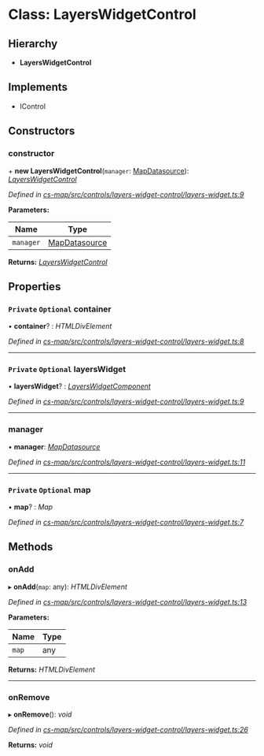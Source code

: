 # Class: LayersWidgetControl

## Hierarchy

* **LayersWidgetControl**

## Implements

* IControl

## Constructors

###  constructor

\+ **new LayersWidgetControl**(`manager`: [MapDatasource](_cs_map_src_datasources_map_datasource_.mapdatasource.md)): *[LayersWidgetControl](_cs_map_src_controls_layers_widget_control_layers_widget_.layerswidgetcontrol.md)*

*Defined in [cs-map/src/controls/layers-widget-control/layers-widget.ts:9](https://github.com/TNOCS/csnext/blob/dad76c19/packages/cs-map/src/controls/layers-widget-control/layers-widget.ts#L9)*

**Parameters:**

Name | Type |
------ | ------ |
`manager` | [MapDatasource](_cs_map_src_datasources_map_datasource_.mapdatasource.md) |

**Returns:** *[LayersWidgetControl](_cs_map_src_controls_layers_widget_control_layers_widget_.layerswidgetcontrol.md)*

## Properties

### `Private` `Optional` container

• **container**? : *HTMLDivElement*

*Defined in [cs-map/src/controls/layers-widget-control/layers-widget.ts:8](https://github.com/TNOCS/csnext/blob/dad76c19/packages/cs-map/src/controls/layers-widget-control/layers-widget.ts#L8)*

___

### `Private` `Optional` layersWidget

• **layersWidget**? : *[LayersWidgetComponent](_cs_map_src_controls_layers_widget_control_layers_widget_component_.layerswidgetcomponent.md)*

*Defined in [cs-map/src/controls/layers-widget-control/layers-widget.ts:9](https://github.com/TNOCS/csnext/blob/dad76c19/packages/cs-map/src/controls/layers-widget-control/layers-widget.ts#L9)*

___

###  manager

• **manager**: *[MapDatasource](_cs_map_src_datasources_map_datasource_.mapdatasource.md)*

*Defined in [cs-map/src/controls/layers-widget-control/layers-widget.ts:11](https://github.com/TNOCS/csnext/blob/dad76c19/packages/cs-map/src/controls/layers-widget-control/layers-widget.ts#L11)*

___

### `Private` `Optional` map

• **map**? : *Map*

*Defined in [cs-map/src/controls/layers-widget-control/layers-widget.ts:7](https://github.com/TNOCS/csnext/blob/dad76c19/packages/cs-map/src/controls/layers-widget-control/layers-widget.ts#L7)*

## Methods

###  onAdd

▸ **onAdd**(`map`: any): *HTMLDivElement*

*Defined in [cs-map/src/controls/layers-widget-control/layers-widget.ts:13](https://github.com/TNOCS/csnext/blob/dad76c19/packages/cs-map/src/controls/layers-widget-control/layers-widget.ts#L13)*

**Parameters:**

Name | Type |
------ | ------ |
`map` | any |

**Returns:** *HTMLDivElement*

___

###  onRemove

▸ **onRemove**(): *void*

*Defined in [cs-map/src/controls/layers-widget-control/layers-widget.ts:26](https://github.com/TNOCS/csnext/blob/dad76c19/packages/cs-map/src/controls/layers-widget-control/layers-widget.ts#L26)*

**Returns:** *void*
